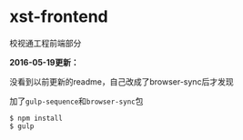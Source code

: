 ﻿# xst-frontend
校视通工程前端部分

**2016-05-19更新：**

没看到以前更新的readme，自己改成了browser-sync后才发现

加了`gulp-sequence`和`browser-sync`包

```
$ npm install
$ gulp
```
